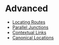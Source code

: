 # Advanced

* [Locating Routes](/docs/advanced/LocatedRoutes.md)
* [Parallel Junctions](/docs/advanced/ParallelJunctionsAndRoutes.md)
* [Contextual Links](/docs/advanced/ContextualLinks.md)
* [Canonical Locations](/docs/advanced/ContextualLinks.md)
